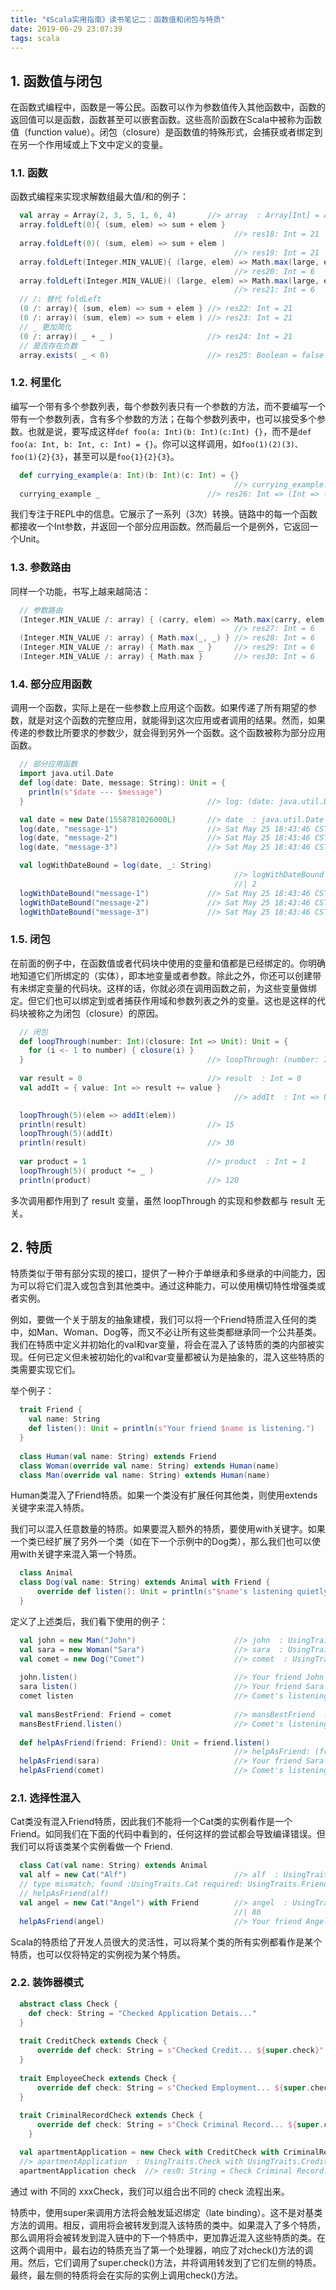 ```yaml
---
title: "《Scala实用指南》读书笔记二：函数值和闭包与特质"
date: 2019-06-29 23:07:39
tags: scala
---
```


## 1. 函数值与闭包

在函数式编程中，函数是一等公民。函数可以作为参数值传入其他函数中，函数的返回值可以是函数，函数甚至可以嵌套函数。这些高阶函数在Scala中被称为函数值（function value）。闭包（closure）是函数值的特殊形式，会捕获或者绑定到在另一个作用域或上下文中定义的变量。

### 1.1. 函数

函数式编程来实现求解数组最大值/和的例子：

```scala
  val array = Array(2, 3, 5, 1, 6, 4)       //> array  : Array[Int] = Array(2, 3, 5, 1, 6, 4)
  array.foldLeft(0){ (sum, elem) => sum + elem }
                                                  //> res18: Int = 21
  array.foldLeft(0)( (sum, elem) => sum + elem )
                                                  //> res19: Int = 21
  array.foldLeft(Integer.MIN_VALUE){ (large, elem) => Math.max(large, elem) }
                                                  //> res20: Int = 6
  array.foldLeft(Integer.MIN_VALUE)( (large, elem) => Math.max(large, elem) )
                                                  //> res21: Int = 6
  // /: 替代 foldLeft
  (0 /: array){ (sum, elem) => sum + elem } //> res22: Int = 21
  (0 /: array)( (sum, elem) => sum + elem ) //> res23: Int = 21
  // _ 更加简化
  (0 /: array)( _ + _ )                     //> res24: Int = 21
  // 是否存在负数
  array.exists( _ < 0)                      //> res25: Boolean = false
```

### 1.2. 柯里化

编写一个带有多个参数列表，每个参数列表只有一个参数的方法，而不要编写一个带有一个参数列表，含有多个参数的方法；在每个参数列表中，也可以接受多个参数。也就是说，要写成这样`def foo(a: Int)(b: Int)(c:Int) {}`，而不是`def foo(a: Int, b: Int, c: Int) = {}`。你可以这样调用，如`foo(1)(2)(3)、foo(1){2}{3}`，甚至可以是`foo{1}{2}{3}`。

```scala
  def currying_example(a: Int)(b: Int)(c: Int) = {}
                                                  //> currying_example: (a: Int)(b: Int)(c: Int)Unit
  currying_example _                        //> res26: Int => (Int => (Int => Unit)) = example$$$Lambda$31/1690287238@64bf3bbf
```

我们专注于REPL中的信息。它展示了一系列（3次）转换。链路中的每一个函数都接收一个Int参数，并返回一个部分应用函数。然而最后一个是例外，它返回一个Unit。

### 1.3. 参数路由

同样一个功能，书写上越来越简洁：

```scala
  // 参数路由
  (Integer.MIN_VALUE /: array) { (carry, elem) => Math.max(carry, elem) }
                                                  //> res27: Int = 6
  (Integer.MIN_VALUE /: array) { Math.max(_, _) } //> res28: Int = 6
  (Integer.MIN_VALUE /: array) { Math.max _ }     //> res29: Int = 6
  (Integer.MIN_VALUE /: array) { Math.max }       //> res30: Int = 6
```

### 1.4. 部分应用函数

调用一个函数，实际上是在一些参数上应用这个函数。如果传递了所有期望的参数，就是对这个函数的完整应用，就能得到这次应用或者调用的结果。然而，如果传递的参数比所要求的参数少，就会得到另外一个函数。这个函数被称为部分应用函数。

```scala
  // 部分应用函数
  import java.util.Date
  def log(date: Date, message: String): Unit = {
    println(s"$date --- $message")
  }                                         //> log: (date: java.util.Date, message: String)Unit

  val date = new Date(1558781026000L)       //> date  : java.util.Date = Sat May 25 18:43:46 CST 2019
  log(date, "message-1")                    //> Sat May 25 18:43:46 CST 2019 --- message-1
  log(date, "message-2")                    //> Sat May 25 18:43:46 CST 2019 --- message-2
  log(date, "message-3")                    //> Sat May 25 18:43:46 CST 2019 --- message-3

  val logWithDateBound = log(date, _: String)
                                                  //> logWithDateBound  : String => Unit = example$$$Lambda$36/1635756693@1e12798
                                                  //| 2
  logWithDateBound("message-1")             //> Sat May 25 18:43:46 CST 2019 --- message-1
  logWithDateBound("message-2")             //> Sat May 25 18:43:46 CST 2019 --- message-2
  logWithDateBound("message-3")             //> Sat May 25 18:43:46 CST 2019 --- message-3
```

### 1.5. 闭包

在前面的例子中，在函数值或者代码块中使用的变量和值都是已经绑定的。你明确地知道它们所绑定的（实体），即本地变量或者参数。除此之外，你还可以创建带有未绑定变量的代码块。这样的话，你就必须在调用函数之前，为这些变量做绑定。但它们也可以绑定到或者捕获作用域和参数列表之外的变量。这也是这样的代码块被称之为闭包（closure）的原因。

```scala
  // 闭包
  def loopThrough(number: Int)(closure: Int => Unit): Unit = {
    for (i <- 1 to number) { closure(i) }
  }                                         //> loopThrough: (number: Int)(closure: Int => Unit)Unit
  
  var result = 0                            //> result  : Int = 0
  val addIt = { value: Int => result += value }
                                                  //> addIt  : Int => Unit = example$$$Lambda$37/836514715@544fe44c

  loopThrough(5)(elem => addIt(elem))
  println(result)                           //> 15
  loopThrough(5)(addIt)
  println(result)                           //> 30
  
  var product = 1                           //> product  : Int = 1
  loopThrough(5)( product *= _ )
  println(product)                          //> 120
```

多次调用都作用到了 result 变量，虽然 loopThrough 的实现和参数都与 result 无关。

## 2. 特质

特质类似于带有部分实现的接口，提供了一种介于单继承和多继承的中间能力，因为可以将它们混入或包含到其他类中。通过这种能力，可以使用横切特性增强类或者实例。

例如，要做一个关于朋友的抽象建模，我们可以将一个Friend特质混入任何的类中，如Man、Woman、Dog等，而又不必让所有这些类都继承同一个公共基类。我们在特质中定义并初始化的val和var变量，将会在混入了该特质的类的内部被实现。任何已定义但未被初始化的val和var变量都被认为是抽象的，混入这些特质的类需要实现它们。

举个例子：

```scala
  trait Friend {
    val name: String
    def listen(): Unit = println(s"Your friend $name is listening.")
  }
  
  class Human(val name: String) extends Friend
  class Woman(override val name: String) extends Human(name)
  class Man(override val name: String) extends Human(name)
```

Human类混入了Friend特质。如果一个类没有扩展任何其他类，则使用extends关键字来混入特质。

我们可以混入任意数量的特质。如果要混入额外的特质，要使用with关键字。如果一个类已经扩展了另外一个类（如在下一个示例中的Dog类），那么我们也可以使用with关键字来混入第一个特质。

```scala
  class Animal
  class Dog(val name: String) extends Animal with Friend {
      override def listen(): Unit = println(s"$name's listening quietly.")
  }
```

定义了上述类后，我们看下使用的例子：

```scala
  val john = new Man("John")                      //> john  : UsingTraits.Man = UsingTraits$Man@506c589e
  val sara = new Woman("Sara")                    //> sara  : UsingTraits.Woman = UsingTraits$Woman@2752f6e2
  val comet = new Dog("Comet")                    //> comet  : UsingTraits.Dog = UsingTraits$Dog@e580929
  
  john.listen()                                   //> Your friend John is listening.
  sara listen()                                   //> Your friend Sara is listening.
  comet listen                                    //> Comet's listening quietly.
  
  val mansBestFriend: Friend = comet              //> mansBestFriend  : UsingTraits.Friend = UsingTraits$Dog@e580929
  mansBestFriend.listen()                         //> Comet's listening quietly.
  
  def helpAsFriend(friend: Friend): Unit = friend.listen()
                                                  //> helpAsFriend: (friend: UsingTraits.Friend)Unit
  helpAsFriend(sara)                              //> Your friend Sara is listening.
  helpAsFriend(comet)                             //> Comet's listening quietly.
```

### 2.1. 选择性混入

Cat类没有混入Friend特质，因此我们不能将一个Cat类的实例看作是一个Friend。如同我们在下面的代码中看到的，任何这样的尝试都会导致编译错误。但我们可以将该类某个实例看做一个 Friend.

```scala
  class Cat(val name: String) extends Animal
  val alf = new Cat("Alf")                        //> alf  : UsingTraits.Cat = UsingTraits$Cat$1@34ce8af7
  // type mismatch; found :UsingTraits.Cat required: UsingTraits.Friend
  // helpAsFriend(alf)
  val angel = new Cat("Angel") with Friend        //> angel  : UsingTraits.Cat with UsingTraits.Friend = UsingTraits$$anon$1@b6842
                                                  //| 86
  helpAsFriend(angel)                             //> Your friend Angel is listening.
```

Scala的特质给了开发人员很大的灵活性，可以将某个类的所有实例都看作是某个特质，也可以仅将特定的实例视为某个特质。

### 2.2. 装饰器模式

```scala
  abstract class Check {
    def check: String = "Checked Application Detais..."
  }
  
  trait CreditCheck extends Check {
      override def check: String = s"Checked Credit... ${super.check}"
  }
  
  trait EmployeeCheck extends Check {
      override def check: String = s"Checked Employment... ${super.check}"
  }
  
  trait CriminalRecordCheck extends Check {
      override def check: String = s"Check Criminal Record... ${super.check}"
    }

  val apartmentApplication = new Check with CreditCheck with CriminalRecordCheck
  //> apartmentApplication  : UsingTraits.Check with UsingTraits.CreditCheck  UsingTraits.CriminalRecordCheck = UsingTraits$$anon$2@880ec60
  apartmentApplication check  //> res0: String = Check Criminal Record... Checked Credit... Checked Application Detais...
```

通过 with 不同的 xxxCheck，我们可以组合出不同的 check 流程出来。

特质中，使用super来调用方法将会触发延迟绑定（late binding）。这不是对基类方法的调用。相反，调用将会被转发到混入该特质的类中。如果混入了多个特质，那么调用将会被转发到混入链中的下一个特质中，更加靠近混入这些特质的类。在这两个调用中，最右边的特质充当了第一个处理器，响应了对check()方法的调用。然后，它们调用了super.check()方法，并将调用转发到了它们左侧的特质。最终，最左侧的特质将会在实际的实例上调用check()方法。

